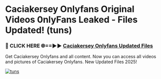 # Caciakersey Onlyfans Original Videos 0nlyFans Leaked - Files Updated! (tuns)

<h3>🔴 CLICK HERE 🌐==►► <a href="https://tinyurl.com/2m67pmp6" rel="nofollow">Caciakersey Onlyfans Updated Files</a></h3>

Get Caciakersey Onlyfans and all content. Now you can access all videos and pictures of Caciakersey Onlyfans. New Updated Files 2025!

[![tuns](https://i.imgur.com/H4QAA4z.gif)](https://tinyurl.com/2m67pmp6)